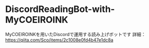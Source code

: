 # DiscordReadingBot-with-MyCOEIROINK
MyCOEIROINKを用いたDiscordで運用する読み上げボットです
詳細：https://qiita.com/Sco/items/2c1008e0fd4b47e1dc8a
